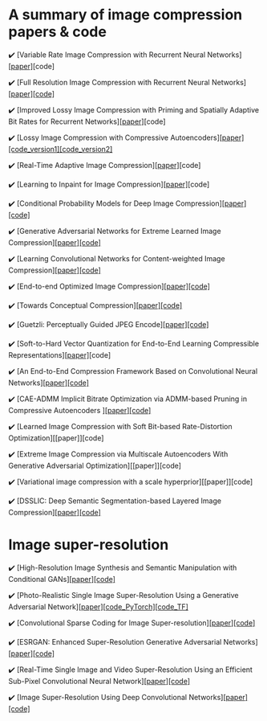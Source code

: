 # A summary of image compression papers & code
:heavy_check_mark: [Variable Rate Image Compression with Recurrent Neural Networks][[paper]](https://arxiv.org/abs/1511.06085)[code]

:heavy_check_mark: [Full Resolution Image Compression with Recurrent Neural Networks][[paper]](http://openaccess.thecvf.com/content_cvpr_2017/papers/Toderici_Full_Resolution_Image_CVPR_2017_paper.pdf)[[code]](https://github.com/tensorflow/models/tree/master/research/compression)

:heavy_check_mark: [Improved Lossy Image Compression with Priming and Spatially Adaptive Bit
Rates for Recurrent Networks][[paper]](http://openaccess.thecvf.com/content_cvpr_2018/CameraReady/1904.pdf)[code]

:heavy_check_mark: [Lossy Image Compression with Compressive Autoencoders][[paper]](https://arxiv.org/abs/1703.00395)[[code_version1]](https://github.com/zhiqiang-zhu/cae)[[code_version2]](https://github.com/alexandru-dinu/cae)

:heavy_check_mark: [Real-Time Adaptive Image Compression][[paper]](https://arxiv.org/abs/1705.05823)[code]

:heavy_check_mark: [Learning to Inpaint for Image Compression][[paper]](http://papers.nips.cc/paper/6724-learning-to-inpaint-for-image-compression.pdf)[code]

:heavy_check_mark: [Conditional Probability Models for Deep Image Compression][[paper]](http://openaccess.thecvf.com/content_cvpr_2018/CameraReady/2172.pdf)[[code]](https://github.com/fab-jul/imgcomp-cvpr)

:heavy_check_mark: [Generative Adversarial Networks for Extreme Learned Image Compression][[paper]](https://arxiv.org/abs/1804.02958)[[code]](https://github.com/Justin-Tan/generative-compression)

:heavy_check_mark: [Learning Convolutional Networks for Content-weighted Image Compression][[paper]](http://openaccess.thecvf.com/content_cvpr_2018/papers/Li_Learning_Convolutional_Networks_CVPR_2018_paper.pdf)[[code]](https://github.com/limuhit/ImageCompression)

:heavy_check_mark: [End-to-end Optimized Image Compression][[paper]](https://arxiv.org/abs/1611.01704)[[code]](https://github.com/tensorflow/compression)

:heavy_check_mark: [Towards Conceptual Compression][[paper]](http://papers.nips.cc/paper/6542-towards-conceptual-compression.pdf)[[code]](https://github.com/musyoku/convolutional-draw)

:heavy_check_mark: [Guetzli: Perceptually Guided JPEG Encode][[paper]](https://arxiv.org/pdf/1703.04421.pdf)[[code]](https://github.com/zhiqiang-zhu/guetzli)

:heavy_check_mark: [Soft-to-Hard Vector Quantization for End-to-End
Learning Compressible Representations][[paper]](http://papers.nips.cc/paper/6714-soft-to-hard-vector-quantization-for-end-to-end-learning-compressible-representations.pdf)[code]

:heavy_check_mark: [An End-to-End Compression Framework Based on Convolutional Neural Networks][[paper]](https://ieeexplore.ieee.org/document/7923746)[[code]](https://github.com/compression-framework/compression_framwork_for_tesing)

:heavy_check_mark: [CAE-ADMM Implicit Bitrate Optimization via ADMM-based Pruning in Compressive Autoencoders
][[paper]](https://arxiv.org/abs/1901.07196)[[code]](https://github.com/JasonZHM/CAE-ADMM)

:heavy_check_mark: [Learned Image Compression with Soft Bit-based Rate-Distortion Optimization][[paper]][code]

:heavy_check_mark: [Extreme Image Compression via Multiscale Autoencoders With Generative Adversarial Optimization][[paper]][code]

:heavy_check_mark: [Variational image compression with a scale hyperprior][[paper]][code]

:heavy_check_mark: [DSSLIC: Deep Semantic Segmentation-based Layered Image Compression][[paper]](https://arxiv.org/pdf/1806.03348.pdf)[[code]](https://github.com/makbari7/DSSLIC)


# Image super-resolution
:heavy_check_mark: [High-Resolution Image Synthesis and Semantic Manipulation with Conditional GANs][[paper]](https://arxiv.org/abs/1711.11585)[[code]](https://github.com/NVIDIA/pix2pixHD)

:heavy_check_mark: [Photo-Realistic Single Image Super-Resolution Using a Generative Adversarial Network][[paper]](https://arxiv.org/abs/1609.04802)[[code_PyTorch]](https://github.com/goldhuang/SRGAN-PyTorch)[[code_TF]](https://github.com/brade31919/SRGAN-tensorflow)

:heavy_check_mark: [Convolutional Sparse Coding for Image Super-resolution][[paper]](http://www4.comp.polyu.edu.hk/~cslzhang/paper/CSC_SR.pdf)[[code]](http://www4.comp.polyu.edu.hk/~cslzhang/papers.htm)

:heavy_check_mark: [ESRGAN: Enhanced Super-Resolution
Generative Adversarial Networks][[paper]](https://arxiv.org/pdf/1809.00219v2.pdf)[[code]](https://github.com/xinntao/ESRGAN)

:heavy_check_mark: [Real-Time Single Image and Video Super-Resolution Using an Efficient
Sub-Pixel Convolutional Neural Network][[paper]](https://www.cv-foundation.org/openaccess/content_cvpr_2016/papers/Shi_Real-Time_Single_Image_CVPR_2016_paper.pdf)[[code]](https://github.com/leftthomas/ESPCN)

:heavy_check_mark: [Image Super-Resolution Using Deep Convolutional Networks][[paper]](https://arxiv.org/pdf/1501.00092.pdf)[[code]](http://mmlab.ie.cuhk.edu.hk/projects/SRCNN.html)
